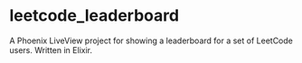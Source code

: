 # leetcode_leaderboard
A Phoenix LiveView project for showing a leaderboard for a set of LeetCode users. Written in Elixir.
